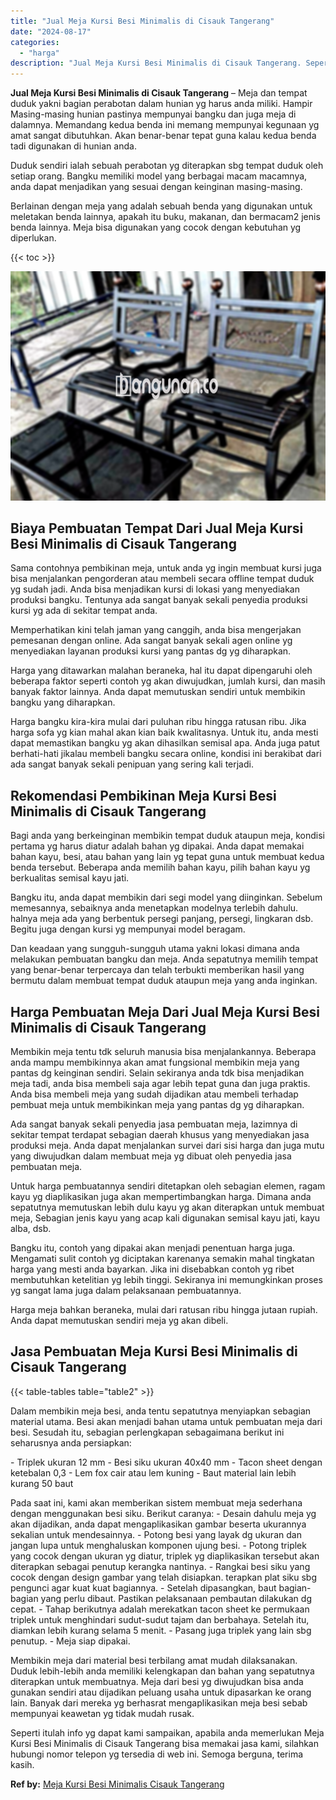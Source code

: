 ```yaml
---
title: "Jual Meja Kursi Besi Minimalis di Cisauk Tangerang"
date: "2024-08-17"
categories: 
  - "harga"
description: "Jual Meja Kursi Besi Minimalis di Cisauk Tangerang. Seperti itulah info yg dapat kami sampaikan, apabila anda memerlukan Meja Kursi Besi Minimalis di Cisauk..."
---
```


**Jual Meja Kursi Besi Minimalis di Cisauk Tangerang** – Meja dan tempat duduk yakni bagian perabotan dalam hunian yg harus anda miliki. Hampir Masing-masing hunian pastinya mempunyai bangku dan juga meja di dalamnya. Memandang kedua benda ini memang mempunyai kegunaan yg amat sangat dibutuhkan. Akan benar-benar tepat guna kalau kedua benda tadi digunakan di hunian anda.

Duduk sendiri ialah sebuah perabotan yg diterapkan sbg tempat duduk oleh setiap orang. Bangku memiliki model yang berbagai macam macamnya, anda dapat menjadikan yang sesuai dengan keinginan masing-masing.

Berlainan dengan meja yang adalah sebuah benda yang digunakan untuk meletakan benda lainnya, apakah itu buku, makanan, dan bermacam2 jenis benda lainnya. Meja bisa digunakan yang cocok dengan kebutuhan yg diperlukan.

{{< toc >}}

![Jual Meja Kursi Besi Minimalis di Cisauk Tangerang](/images/jual-meja-besi-murah20.png)

## Biaya Pembuatan Tempat Dari Jual Meja Kursi Besi Minimalis di Cisauk Tangerang

Sama contohnya pembikinan meja, untuk anda yg ingin membuat kursi juga bisa menjalankan pengorderan atau membeli secara offline tempat duduk yg sudah jadi. Anda bisa menjadikan kursi di lokasi yang menyediakan produksi bangku. Tentunya ada sangat banyak sekali penyedia produksi kursi yg ada di sekitar tempat anda.

Memperhatikan kini telah jaman yang canggih, anda bisa mengerjakan pemesanan dengan online. Ada sangat banyak sekali agen online yg menyediakan layanan produksi kursi yang pantas dg yg diharapkan.

Harga yang ditawarkan malahan beraneka, hal itu dapat dipengaruhi oleh beberapa faktor seperti contoh yg akan diwujudkan, jumlah kursi, dan masih banyak faktor lainnya. Anda dapat memutuskan sendiri untuk membikin bangku yang diharapkan.

Harga bangku kira-kira mulai dari puluhan ribu hingga ratusan ribu. Jika harga sofa yg kian mahal akan kian baik kwalitasnya. Untuk itu, anda mesti dapat memastikan bangku yg akan dihasilkan semisal apa. Anda juga patut berhati-hati jikalau membeli bangku secara online, kondisi ini berakibat dari ada sangat banyak sekali penipuan yang sering kali terjadi.

## Rekomendasi Pembikinan Meja Kursi Besi Minimalis di Cisauk Tangerang

Bagi anda yang berkeinginan membikin tempat duduk ataupun meja, kondisi pertama yg harus diatur adalah bahan yg dipakai. Anda dapat memakai bahan kayu, besi, atau bahan yang lain yg tepat guna untuk membuat kedua benda tersebut. Beberapa anda memilih bahan kayu, pilih bahan kayu yg berkualitas semisal kayu jati.

Bangku itu, anda dapat membikin dari segi model yang diinginkan. Sebelum memesannya, sebaiknya anda menetapkan modelnya terlebih dahulu. halnya meja ada yang berbentuk persegi panjang, persegi, lingkaran dsb. Begitu juga dengan kursi yg mempunyai model beragam.

Dan keadaan yang sungguh-sungguh utama yakni lokasi dimana anda melakukan pembuatan bangku dan meja. Anda sepatutnya memilih tempat yang benar-benar terpercaya dan telah terbukti memberikan hasil yang bermutu dalam membuat tempat duduk ataupun meja yang anda inginkan.

## Harga Pembuatan Meja Dari Jual Meja Kursi Besi Minimalis di Cisauk Tangerang

Membikin meja tentu tdk seluruh manusia bisa menjalankannya. Beberapa anda mampu membikinnya akan amat fungsional membikin meja yang pantas dg keinginan sendiri. Selain sekiranya anda tdk bisa menjadikan meja tadi, anda bisa membeli saja agar lebih tepat guna dan juga praktis. Anda bisa membeli meja yang sudah dijadikan atau membeli terhadap pembuat meja untuk membikinkan meja yang pantas dg yg diharapkan.

Ada sangat banyak sekali penyedia jasa pembuatan meja, lazimnya di sekitar tempat terdapat sebagian daerah khusus yang menyediakan jasa produksi meja. Anda dapat menjalankan survei dari sisi harga dan juga mutu yang diwujudkan dalam membuat meja yg dibuat oleh penyedia jasa pembuatan meja.

Untuk harga pembuatannya sendiri ditetapkan oleh sebagian elemen, ragam kayu yg diaplikasikan juga akan mempertimbangkan harga. Dimana anda sepatutnya memutuskan lebih dulu kayu yg akan diterapkan untuk membuat meja, Sebagian jenis kayu yang acap kali digunakan semisal kayu jati, kayu alba, dsb.

Bangku itu, contoh yang dipakai akan menjadi penentuan harga juga. Mengamati sulit contoh yg diciptakan karenanya semakin mahal tingkatan harga yang mesti anda bayarkan. Jika ini disebabkan contoh yg ribet membutuhkan ketelitian yg lebih tinggi. Sekiranya ini memungkinkan proses yg sangat lama juga dalam pelaksanaan pembuatannya.

Harga meja bahkan beraneka, mulai dari ratusan ribu hingga jutaan rupiah. Anda dapat memutuskan sendiri meja yg akan dibeli.

## Jasa Pembuatan Meja Kursi Besi Minimalis di Cisauk Tangerang

{{< table-tables table="table2" >}}

Dalam membikin meja besi, anda tentu sepatutnya menyiapkan sebagian material utama. Besi akan menjadi bahan utama untuk pembuatan meja dari besi. Sesudah itu, sebagian perlengkapan sebagaimana berikut ini seharusnya anda persiapkan:

\- Triplek ukuran 12 mm - Besi siku ukuran 40x40 mm - Tacon sheet dengan ketebalan 0,3 - Lem fox cair atau lem kuning - Baut material lain lebih kurang 50 baut

Pada saat ini, kami akan memberikan sistem membuat meja sederhana dengan menggunakan besi siku. Berikut caranya: - Desain dahulu meja yg akan dijadikan, anda dapat mengaplikasikan gambar beserta ukurannya sekalian untuk mendesainnya. - Potong besi yang layak dg ukuran dan jangan lupa untuk menghaluskan komponen ujung besi. - Potong triplek yang cocok dengan ukuran yg diatur, triplek yg diaplikasikan tersebut akan diterapkan sebagai penutup kerangka nantinya. - Rangkai besi siku yang cocok dengan design gambar yang telah disiapkan. terapkan plat siku sbg pengunci agar kuat kuat bagiannya. - Setelah dipasangkan, baut bagian-bagian yang perlu dibaut. Pastikan pelaksanaan pembautan dilakukan dg cepat. - Tahap berikutnya adalah merekatkan tacon sheet ke permukaan triplek untuk menghindari sudut-sudut tajam dan berbahaya. Setelah itu, diamkan lebih kurang selama 5 menit. - Pasang juga triplek yang lain sbg penutup. - Meja siap dipakai.

Membikin meja dari material besi terbilang amat mudah dilaksanakan. Duduk lebih-lebih anda memiliki kelengkapan dan bahan yang sepatutnya diterapkan untuk membuatnya. Meja dari besi yg diwujudkan bisa anda gunakan sendiri atau dijadikan peluang usaha untuk dipasarkan ke orang lain. Banyak dari mereka yg berhasrat mengaplikasikan meja besi sebab mempunyai keawetan yg tidak mudah rusak.

Seperti itulah info yg dapat kami sampaikan, apabila anda memerlukan Meja Kursi Besi Minimalis di Cisauk Tangerang bisa memakai jasa kami, silahkan hubungi nomor telepon yg tersedia di web ini. Semoga berguna, terima kasih.

**Ref by:** [Meja Kursi Besi Minimalis Cisauk Tangerang](https://id.wikipedia.org/wiki/Meja)
